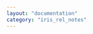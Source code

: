 ```yaml
---
layout: "documentation"
category: "iris_rel_notes"
---
```

<!-- added a comment-->

<head>
    <script type="text/javascript">
        window.location.replace('https://opensource.hcltechsw.com/volt-mx-docs/95/docs/documentation/VMX_release_notes.html#v9-servicepack-5-fixpack-5')
    </script>
</head>

<body>
<!--Dummy comment-->
</body>